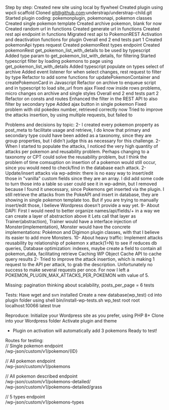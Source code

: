 Step by step:
Created new site using local by flywheel
Created plugin using wpcli scaffold
Cloned git@github.com:understrap/understrap-child.git
Started plugin coding: pokemonplugin, pokemonapi, pokemon classes
Created single pokemon template
Created archive pokemon, blank for now
Created random url in functions
Created generate url in functions
Created rest api endpoint in functions
Migrated rest api to PokemonREST
Activation and deactivation functions for plugin
Overall end 2 end tests part 1
Created pokemonApi types request
Created pokemonRest types endpoint
Created pokemonRest get_pokemon_list_with_details to be used by typescript
Added type param to get_pokemon_list_with_details, for filtering
Started typescript filter by loading pokemons to page using get_pokemon_list_with_details
Added typescript populate on types select of archive
Added event listener for when select changes, rest request to filter by type
Refactor to add some functions for updatePokemonContainer and createPokemonCard in Javascript
Refactor on archive to enqueue script and in typescript to load site_url from ajax
Fixed row inside rows problems, micro changes on archive and single styles
Overall end 2 end tests part 2
Refactor on consts and routes
Enhanced the filter in the REST API to also filter by secondary type
Added ajax button in single pokemon
Fixed problem with old pokedex number, retrieved correctly now
Tried to improve the attacks insertion, by using multiple requests, but failed to


Problems and decisions by topic:
2- I created every pokemon property as post_meta to facilitate usage and retrieve,
I do know that primary and secondary type could have been added as a taxonomy, 
since they are group properties, but I didn't judge this as necessary for this challenge.
2- When I started to populate the attacks, I noticed the very high quantity of attacks per pokemon and reusability problem.
Perhaps changing to a taxonomy or CPT could solve the reusability problem, 
but I think the problem of time comsuption on insertion of a pokemon would still occur, 
since you would need to check/find in the database each attack. 
2- Update/insert attacks via wp-admin: there is no easy way to insert/edit those in "vanilla" custom fields since they are an array.
I did add some code to turn those into a table so user could see it in wp-admin, but I removed because I found it unecessary, 
since Pokemons get inserted via the plugin.
I still retrieve the attacks from the PokeAPI and insert in database, they are showing in single pokemon template too.
But if you are trying to manually insert/edit those, I believe Wordpress doesn't provide a way yet.
9- About DAPI: First I would need to better organize names/api/fields/+ in a way we can create a layer of abstraction above it
Lets call that layer as Trainer(abstraction), Trainer would have a interface injection of Monster(implementation),
Monster would have the concrete implementations: Pokémon and Digimon plugin classes, 
with that I believe its easier to add more Monsters.
10- About heavy traffic: Implement attacks reusability by relationship of pokemon x attack(1>N) to see if reduces db queries,
Database optimization: indexes, maybe create a field to contain all pokemon_data, facilitating retrieve
Caching
WP Object Cache API to cache query results
2- Tried to improve the attack insertion, which is making 1 request to the API per attack, to grab the description.
Unfortunately no success to make several requests per once.
For now I left a POKEMON_PLUGIN_MAX_ATTACKS_PER_POKEMON with value of 5.


Missing:
pagination thinking about scalability, posts_per_page = 6
tests

Tests:
Have wget and svn installed
Create a new database(wp_test)
cd into plugin folder using shell
bin/install-wp-tests.sh  wp_test  root root localhost:10066 latest true


Reproduce:
Initialize your Wordpress site as you prefer, using PHP 8+
Clone into your Wordpress folder
Activate plugin and theme
- Plugin on activation will automatically add 3 pokemons
Ready to test!

Routes for testing:  
// Single pokemon endpoint  
/wp-json/custom/v1/pokemon/{ID}  

// All pokemon endpoint  
/wp-json/custom/v1/pokemons  

// All pokemon described endpoint  
/wp-json/custom/v1/pokemons-detailed/  
/wp-json/custom/v1/pokemons-detailed/grass  

// 5 types endpoint  
/wp-json/custom/v1/pokemons-types  

